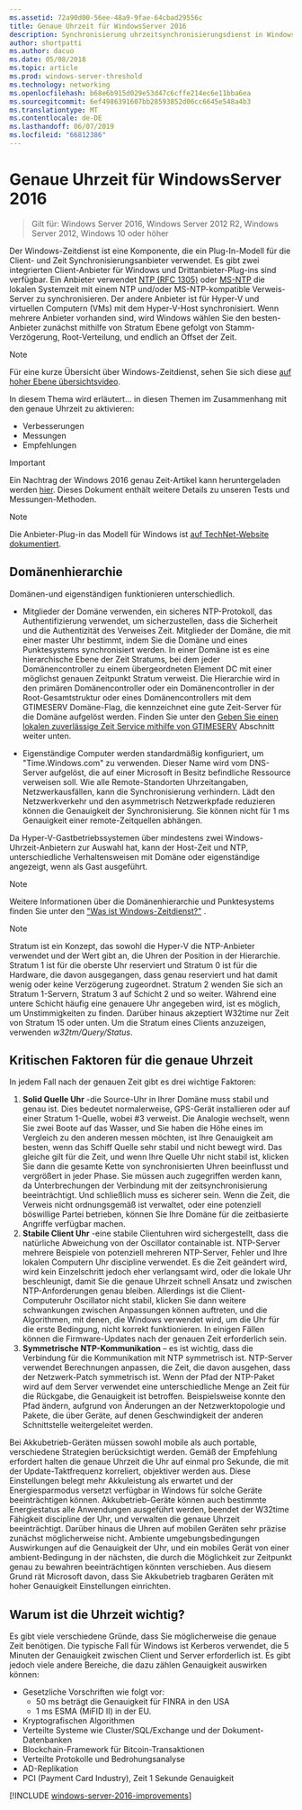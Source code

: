 ```yaml
---
ms.assetid: 72a90d00-56ee-48a9-9fae-64cbad29556c
title: Genaue Uhrzeit für WindowsServer 2016
description: Synchronisierung uhrzeitsynchronisierungsdienst in Windows Server 2016 wurde erheblich, und gleichzeitig vollständige Abwärtskompatibilität NTP-Kompatibilität mit älteren Windows-Versionen verbessert.
author: shortpatti
ms.author: dacuo
ms.date: 05/08/2018
ms.topic: article
ms.prod: windows-server-threshold
ms.technology: networking
ms.openlocfilehash: b68e6b915d029e53d47c6cffe214ec6e11bba6ea
ms.sourcegitcommit: 6ef4986391607bb28593852d06cc6645e548a4b3
ms.translationtype: MT
ms.contentlocale: de-DE
ms.lasthandoff: 06/07/2019
ms.locfileid: "66812386"
---
```

# <a name="accurate-time-for-windows-server-2016"></a>Genaue Uhrzeit für WindowsServer 2016

>Gilt für: Windows Server 2016, Windows Server 2012 R2, Windows Server 2012, Windows 10 oder höher

Der Windows-Zeitdienst ist eine Komponente, die ein Plug-In-Modell für die Client- und Zeit Synchronisierungsanbieter verwendet.  Es gibt zwei integrierten Client-Anbieter für Windows und Drittanbieter-Plug-ins sind verfügbar. Ein Anbieter verwendet [NTP (RFC 1305)](https://tools.ietf.org/html/rfc1305) oder [MS-NTP](https://msdn.microsoft.com/library/cc246877.aspx) die lokalen Systemzeit mit einem NTP und/oder MS-NTP-kompatible Verweis-Server zu synchronisieren. Der andere Anbieter ist für Hyper-V und virtuellen Computern (VMs) mit dem Hyper-V-Host synchronisiert.  Wenn mehrere Anbieter vorhanden sind, wird Windows wählen Sie den besten-Anbieter zunächst mithilfe von Stratum Ebene gefolgt von Stamm-Verzögerung, Root-Verteilung, und endlich an Offset der Zeit.

> [!NOTE]
> Für eine kurze Übersicht über Windows-Zeitdienst, sehen Sie sich diese [auf hoher Ebene übersichtsvideo](https://aka.ms/WS2016TimeVideo).

<!-- Not sure what to do with the following -->
In diesem Thema wird erläutert... in diesen Themen im Zusammenhang mit den genaue Uhrzeit zu aktivieren: 

- Verbesserungen
- Messungen
- Empfehlungen

> [!IMPORTANT]
> Ein Nachtrag der Windows 2016 genau Zeit-Artikel kann heruntergeladen werden [hier](https://windocs.blob.core.windows.net/windocs/WindowsTimeSyncAccuracy_Addendum.pdf).  Dieses Dokument enthält weitere Details zu unseren Tests und Messungen-Methoden.

> [!NOTE] 
> Die Anbieter-Plug-in das Modell für Windows ist [auf TechNet-Website dokumentiert](https://msdn.microsoft.com/library/windows/desktop/ms725475%28v=vs.85%29.aspx).

## <a name="domain-hierarchy"></a>Domänenhierarchie
Domänen-und eigenständigen funktionieren unterschiedlich.

- Mitglieder der Domäne verwenden, ein sicheres NTP-Protokoll, das Authentifizierung verwendet, um sicherzustellen, dass die Sicherheit und die Authentizität des Verweises Zeit.  Mitglieder der Domäne, die mit einer master Uhr bestimmt, indem Sie die Domäne und eines Punktesystems synchronisiert werden.  In einer Domäne ist es eine hierarchische Ebene der Zeit Stratums, bei dem jeder Domänencontroller zu einem übergeordneten Element DC mit einer möglichst genauen Zeitpunkt Stratum verweist.  Die Hierarchie wird in den primären Domänencontroller oder ein Domänencontroller in der Root-Gesamtstruktur oder eines Domänencontrollers mit dem GTIMESERV Domäne-Flag, die kennzeichnet eine gute Zeit-Server für die Domäne aufgelöst werden.  Finden Sie unter den [Geben Sie einen lokalen zuverlässige Zeit Service mithilfe von GTIMESERV](#GTIMESERV) Abschnitt weiter unten.

- Eigenständige Computer werden standardmäßig konfiguriert, um "Time.Windows.com" zu verwenden.  Dieser Name wird vom DNS-Server aufgelöst, die auf einer Microsoft in Besitz befindliche Ressource verweisen soll.  Wie alle Remote-Standorten Uhrzeitangaben, Netzwerkausfällen, kann die Synchronisierung verhindern.  Lädt den Netzwerkverkehr und den asymmetrisch Netzwerkpfade reduzieren können die Genauigkeit der Synchronisierung.  Sie können nicht für 1 ms Genauigkeit einer remote-Zeitquellen abhängen.

Da Hyper-V-Gastbetriebssystemen über mindestens zwei Windows-Uhrzeit-Anbietern zur Auswahl hat, kann der Host-Zeit und NTP, unterschiedliche Verhaltensweisen mit Domäne oder eigenständige angezeigt, wenn als Gast ausgeführt.

> [!NOTE] 
> Weitere Informationen über die Domänenhierarchie und Punktesystems finden Sie unter den ["Was ist Windows-Zeitdienst?"](https://blogs.msdn.microsoft.com/w32time/2007/07/07/what-is-windows-time-service/) .

> [!NOTE]
> Stratum ist ein Konzept, das sowohl die Hyper-V die NTP-Anbieter verwendet und der Wert gibt an, die Uhren der Position in der Hierarchie.  Stratum 1 ist für die oberste Uhr reserviert und Stratum 0 ist für die Hardware, die davon ausgegangen, dass genau reserviert und hat damit wenig oder keine Verzögerung zugeordnet.  Stratum 2 wenden Sie sich an Stratum 1-Servern, Stratum 3 auf Schicht 2 und so weiter.  Während eine untere Schicht häufig eine genauere Uhr angegeben wird, ist es möglich, um Unstimmigkeiten zu finden.  Darüber hinaus akzeptiert W32time nur Zeit von Stratum 15 oder unten.  Um die Stratum eines Clients anzuzeigen, verwenden *w32tm/Query/Status*.

## <a name="critical-factors-for-accurate-time"></a>Kritischen Faktoren für die genaue Uhrzeit
In jedem Fall nach der genauen Zeit gibt es drei wichtige Faktoren:

1. **Solid Quelle Uhr** -die Source-Uhr in Ihrer Domäne muss stabil und genau ist. Dies bedeutet normalerweise, GPS-Gerät installieren oder auf einer Stratum 1-Quelle, wobei #3 verweist. Die Analogie wechselt, wenn Sie zwei Boote auf das Wasser, und Sie haben die Höhe eines im Vergleich zu den anderen messen möchten, ist Ihre Genauigkeit am besten, wenn das Schiff Quelle sehr stabil und nicht bewegt wird. Das gleiche gilt für die Zeit, und wenn Ihre Quelle Uhr nicht stabil ist, klicken Sie dann die gesamte Kette von synchronisierten Uhren beeinflusst und vergrößert in jeder Phase. Sie müssen auch zugegriffen werden kann, da Unterbrechungen der Verbindung mit der zeitsynchronisierung beeinträchtigt. Und schließlich muss es sicherer sein. Wenn die Zeit, die Verweis nicht ordnungsgemäß ist verwaltet, oder eine potenziell böswillige Partei betrieben, können Sie Ihre Domäne für die zeitbasierte Angriffe verfügbar machen.
2. **Stabile Client Uhr** -eine stabile Clientuhren wird sichergestellt, dass die natürliche Abweichung von der Oscillator containable ist.  NTP-Server mehrere Beispiele von potenziell mehreren NTP-Server, Fehler und Ihre lokalen Computern Uhr discipline verwendet.  Es die Zeit geändert wird, wird kein Einzelschritt jedoch eher verlangsamt wird, oder die lokale Uhr beschleunigt, damit Sie die genaue Uhrzeit schnell Ansatz und zwischen NTP-Anforderungen genau bleiben.  Allerdings ist die Client-Computeruhr Oscillator nicht stabil, klicken Sie dann weitere schwankungen zwischen Anpassungen können auftreten, und die Algorithmen, mit denen, die Windows verwendet wird, um die Uhr für die erste Bedingung, nicht korrekt funktionieren.  In einigen Fällen können die Firmware-Updates nach der genauen Zeit erforderlich sein.
3. **Symmetrische NTP-Kommunikation** – es ist wichtig, dass die Verbindung für die Kommunikation mit NTP symmetrisch ist.  NTP-Server verwendet Berechnungen anpassen, die Zeit, die davon ausgehen, dass der Netzwerk-Patch symmetrisch ist.  Wenn der Pfad der NTP-Paket wird auf dem Server verwendet eine unterschiedliche Menge an Zeit für die Rückgabe, die Genauigkeit ist betroffen.  Beispielsweise konnte den Pfad ändern, aufgrund von Änderungen an der Netzwerktopologie und Pakete, die über Geräte, auf denen Geschwindigkeit der anderen Schnittstelle weitergeleitet werden.

Bei Akkubetrieb-Geräten müssen sowohl mobile als auch portable, verschiedene Strategien berücksichtigt werden.  Gemäß der Empfehlung erfordert halten die genaue Uhrzeit die Uhr auf einmal pro Sekunde, die mit der Update-Taktfrequenz korreliert, objektiver werden aus. Diese Einstellungen belegt mehr Akkuleistung als erwartet und der Energiesparmodus versetzt verfügbar in Windows für solche Geräte beeinträchtigen können. Akkubetrieb-Geräte können auch bestimmte Energiestatus alle Anwendungen ausgeführt werden, beendet der W32time Fähigkeit discipline der Uhr, und verwalten die genaue Uhrzeit beeinträchtigt. Darüber hinaus die Uhren auf mobilen Geräten sehr präzise zunächst möglicherweise nicht.  Ambiente umgebungsbedingungen Auswirkungen auf die Genauigkeit der Uhr, und ein mobiles Gerät von einer ambient-Bedingung in der nächsten, die durch die Möglichkeit zur Zeitpunkt genau zu bewahren beeinträchtigen könnten verschieben.  Aus diesem Grund rät Microsoft davon, dass Sie Akkubetrieb tragbaren Geräten mit hoher Genauigkeit Einstellungen einrichten. 

## <a name="why-is-time-important"></a>Warum ist die Uhrzeit wichtig?  
Es gibt viele verschiedene Gründe, dass Sie möglicherweise die genaue Zeit benötigen.  Die typische Fall für Windows ist Kerberos verwendet, die 5 Minuten der Genauigkeit zwischen Client und Server erforderlich ist.  Es gibt jedoch viele andere Bereiche, die dazu zählen Genauigkeit auswirken können:


- Gesetzliche Vorschriften wie folgt vor:
    - 50 ms beträgt die Genauigkeit für FINRA in den USA
    - 1 ms ESMA (MiFID II) in der EU.
- Kryptografischen Algorithmen
- Verteilte Systeme wie Cluster/SQL/Exchange und der Dokument-Datenbanken
- Blockchain-Framework für Bitcoin-Transaktionen
- Verteilte Protokolle und Bedrohungsanalyse 
- AD-Replikation
- PCI (Payment Card Industry), Zeit 1 Sekunde Genauigkeit



[!INCLUDE [windows-server-2016-improvements](windows-server-2016-improvements.md)]

